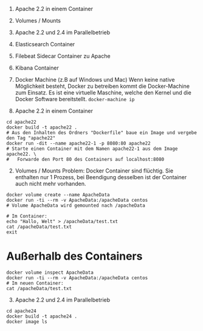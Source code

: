 1. Apache 2.2 in einem Container
2. Volumes / Mounts
3. Apache 2.2 und 2.4 im Parallelbetrieb

4. Elasticsearch Container
5. Filebeat Sidecar Container zu Apache
6. Kibana Container

0. Docker Machine (z.B auf Windows und Mac)
Wenn keine native Möglichkeit besteht, Docker zu betreiben kommt die Docker-Machine zum Einsatz. Es ist eine virtuelle Maschine, welche den Kernel und die Docker Software bereitstellt. `docker-machine ip`

1. Apache 2.2 in einem Container
```
cd apache22
docker build -t apache22 .
# Aus den Inhalten des Ordners "Dockerfile" baue ein Image und vergebe den Tag "apache22"
docker run -dit --name apache22-1 -p 8080:80 apache22
# Starte einen Container mit dem Namen apache22-1 aus dem Image apache22. \
#   Forwarde den Port 80 des Containers auf localhost:8080
```

2. Volumes / Mounts
Problem: Docker Container sind flüchtig. Sie enthalten nur 1 Prozess, bei Beendigung desselben ist der Container auch nicht mehr vorhanden.
```
docker volume create --name ApacheData
docker run -ti --rm -v ApacheData:/apacheData centos
# Volume ApacheData wird gemounted nach /apacheData
```

```
# Im Container:
echo "Hallo, Welt" > /apacheData/test.txt
cat /apacheData/test.txt
exit
```

# Außerhalb des Containers
```
docker volume inspect ApacheData
docker run -ti --rm -v ApacheData:/apacheData centos
# Im neuen Container:
cat /apacheData/test.txt
```

3. Apache 2.2 und 2.4 im Parallelbetrieb
```
cd apache24
docker build -t apache24 .
docker image ls
```

